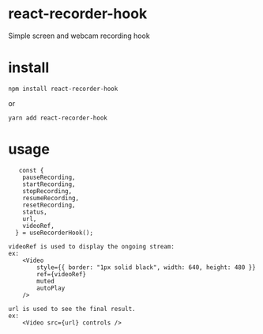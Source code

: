 # react-recorder-hook

Simple screen and webcam recording hook

# install

```
npm install react-recorder-hook
```

or

```
yarn add react-recorder-hook
```

# usage

```
   const {
    pauseRecording,
    startRecording,
    stopRecording,
    resumeRecording,
    resetRecording,
    status,
    url,
    videoRef,
  } = useRecorderHook();
```

```
videoRef is used to display the ongoing stream:
ex:
    <Video
        style={{ border: "1px solid black", width: 640, height: 480 }}
        ref={videoRef}
        muted
        autoPlay
    />

url is used to see the final result.
ex:
    <Video src={url} controls />
```
